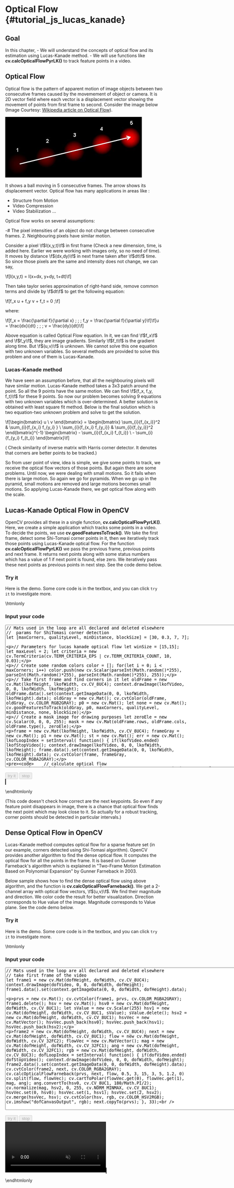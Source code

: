 Optical Flow {#tutorial_js_lucas_kanade}
============

Goal
----

In this chapter,
    -   We will understand the concepts of optical flow and its estimation using Lucas-Kanade
        method.
    -   We will use functions like **cv.calcOpticalFlowPyrLK()** to track feature points in a
        video.

Optical Flow
------------

Optical flow is the pattern of apparent motion of image objects between two consecutive frames
caused by the movemement of object or camera. It is 2D vector field where each vector is a
displacement vector showing the movement of points from first frame to second. Consider the image
below (Image Courtesy: [Wikipedia article on Optical
Flow](http://en.wikipedia.org/wiki/Optical_flow)).

![image](images/optical_flow_basic1.jpg)

It shows a ball moving in 5 consecutive frames. The arrow shows its displacement vector. Optical
flow has many applications in areas like :

-   Structure from Motion
-   Video Compression
-   Video Stabilization ...

Optical flow works on several assumptions:

-#  The pixel intensities of an object do not change between consecutive frames.
2.  Neighbouring pixels have similar motion.

Consider a pixel \f$I(x,y,t)\f$ in first frame (Check a new dimension, time, is added here. Earlier we
were working with images only, so no need of time). It moves by distance \f$(dx,dy)\f$ in next frame
taken after \f$dt\f$ time. So since those pixels are the same and intensity does not change, we can say,

\f[I(x,y,t) = I(x+dx, y+dy, t+dt)\f]

Then take taylor series approximation of right-hand side, remove common terms and divide by \f$dt\f$ to
get the following equation:

\f[f_x u + f_y v + f_t = 0 \;\f]

where:

\f[f_x = \frac{\partial f}{\partial x} \; ; \; f_y = \frac{\partial f}{\partial y}\f]\f[u = \frac{dx}{dt} \; ; \; v = \frac{dy}{dt}\f]

Above equation is called Optical Flow equation. In it, we can find \f$f_x\f$ and \f$f_y\f$, they are image
gradients. Similarly \f$f_t\f$ is the gradient along time. But \f$(u,v)\f$ is unknown. We cannot solve this
one equation with two unknown variables. So several methods are provided to solve this problem and
one of them is Lucas-Kanade.

### Lucas-Kanade method

We have seen an assumption before, that all the neighbouring pixels will have similar motion.
Lucas-Kanade method takes a 3x3 patch around the point. So all the 9 points have the same motion. We
can find \f$(f_x, f_y, f_t)\f$ for these 9 points. So now our problem becomes solving 9 equations with
two unknown variables which is over-determined. A better solution is obtained with least square fit
method. Below is the final solution which is two equation-two unknown problem and solve to get the
solution.

\f[\begin{bmatrix} u \\ v \end{bmatrix} =
\begin{bmatrix}
    \sum_{i}{f_{x_i}}^2  &  \sum_{i}{f_{x_i} f_{y_i} } \\
    \sum_{i}{f_{x_i} f_{y_i}} & \sum_{i}{f_{y_i}}^2
\end{bmatrix}^{-1}
\begin{bmatrix}
    - \sum_{i}{f_{x_i} f_{t_i}} \\
    - \sum_{i}{f_{y_i} f_{t_i}}
\end{bmatrix}\f]

( Check similarity of inverse matrix with Harris corner detector. It denotes that corners are better
points to be tracked.)

So from user point of view, idea is simple, we give some points to track, we receive the optical
flow vectors of those points. But again there are some problems. Until now, we were dealing with
small motions. So it fails when there is large motion. So again we go for pyramids. When we go up in
the pyramid, small motions are removed and large motions becomes small motions. So applying
Lucas-Kanade there, we get optical flow along with the scale.

Lucas-Kanade Optical Flow in OpenCV
-----------------------------------

OpenCV provides all these in a single function, **cv.calcOpticalFlowPyrLK()**. Here, we create a
simple application which tracks some points in a video. To decide the points, we use
**cv.goodFeaturesToTrack()**. We take the first frame, detect some Shi-Tomasi corner points in it,
then we iteratively track those points using Lucas-Kanade optical flow. For the function
**cv.calcOpticalFlowPyrLK()** we pass the previous frame, previous points and next frame. It
returns next points along with some status numbers which has a value of 1 if next point is found,
else zero. We iteratively pass these next points as previous points in next step. See the code demo
below.

### Try it

Here is the demo. Some core code is in the textbox, and you can click `try it` to 
investigate more.

\htmlonly
<head>
<style>
canvas {
    border: 1px solid black;
}
.err {
    color: red;
}
</style>
</head>
<body>

<div id="CodeArea">
<h3>Input your code</h3>
<textarea rows="30" cols="90" id="lkofTestCode" spellcheck="false">
// Mats used in the loop are all declared and deleted elsewhere
//  params for ShiTomasi corner detection
let [maxCorners, qualityLevel, minDistance, blockSize] = [30, 0.3, 7, 7];

// Parameters for lucas kanade optical flow
let winSize  = [15,15];
let maxLevel = 2;
let criteria = new cv.TermCriteria(cv.TERM_CRITERIA_EPS | cv.TERM_CRITERIA_COUNT, 10, 0.03);

// Create some random colors
color = [];
for(let i = 0; i < maxCorners; i++)
    color.push(new cv.Scalar(parseInt(Math.random()*255), parseInt(Math.random()*255), parseInt(Math.random()*255), 255));

// Take first frame and find corners in it
let oldFrame = new cv.Mat(lkofHeight, lkofWidth, cv.CV_8UC4);
context.drawImage(lkofVideo, 0, 0, lkofWidth, lkofHeight);
oldFrame.data().set(context.getImageData(0, 0, lkofWidth, lkofHeight).data);
oldGray = new cv.Mat();
cv.cvtColor(oldFrame, oldGray, cv.COLOR_RGB2GRAY);
p0 = new cv.Mat();
let none = new cv.Mat();
cv.goodFeaturesToTrack(oldGray, p0, maxCorners, qualityLevel, minDistance, none, blockSize);

// Create a mask image for drawing purposes
let zeroEle = new cv.Scalar(0, 0, 0, 255);
mask = new cv.Mat(oldFrame.rows, oldFrame.cols, oldFrame.type(), zeroEle);

frame = new cv.Mat(lkofHeight, lkofWidth, cv.CV_8UC4);
frameGray = new cv.Mat();
p1 = new cv.Mat();
st = new cv.Mat();
err = new cv.Mat();
lkofLoopIndex = setInterval(
    function() {
        if(lkofVideo.ended) lkofStopVideo();
        context.drawImage(lkofVideo, 0, 0, lkofWidth, lkofHeight);
        frame.data().set(context.getImageData(0, 0, lkofWidth, lkofHeight).data);
        cv.cvtColor(frame, frameGray, cv.COLOR_RGBA2GRAY);

        // calculate optical flow
        cv.calcOpticalFlowPyrLK(oldGray, frameGray, p0, p1, st, err, winSize, maxLevel, criteria);

        // Select good points
        let goodNew = [];
        let goodOld = [];
        for(let i = 0; i < st.rows; i++) {
            if(st.data()[i] === 1) {
                goodNew.push([p1.data32f()[i*2], p1.data32f()[i*2+1]]);
                goodOld.push([p0.data32f()[i*2], p0.data32f()[i*2+1]]);
            }
        }

        // draw the tracks
        for(let i = 0; i < goodNew.length; i++) {
            cv.line(mask, goodNew[i], goodOld[i], color[i], 2);
            cv.circle(frame, goodNew[i], 5, color[i],-1);
        }
        cv.add(frame, mask, frame);

        cv.imshow("lkofCanvasOutput", frame);

        // Now update the previous frame and previous points
        frameGray.copyTo(oldGray);
        p0.delete(); p0 = null;
        p0 = new cv.Mat(goodNew.length, 1, cv.CV_32FC2);
        for(let i = 0; i < goodNew.length; i++) {
            p0.data32f()[i*2] = goodNew[i][0];
            p0.data32f()[i*2+1] = goodNew[i][1];
        }
    }, 33); 
</textarea>
<p class="err" id="lkofErr"></p>
</div> 
<canvas id="lkofCanvasFrame" hidden></canvas>
<div id="contentarea">
    <button id="lkofStartup" disabled="true" onclick="lkofStartup()">try it</button>
    <button id="lkofStop" disabled="true" onclick="lkofStopVideo()">stop</button><br>
    <video id="lkofVideo" src="box.mp4" width="640" muted hidden>Your browser does not support the video tag.</video>
    <canvas id="lkofCanvasOutput"></canvas>
</div>
<script src="adapter.js"></script>
<script src="utils.js"></script>
<script async src="opencv.js" id="opencvjs"></script>
<script>
// lkof means Lucas-Kanade Optical Flow
// Some HTML elements we need to configure.
let lkofVideo = document.getElementById("lkofVideo");
let lkofCanvasFrame = document.getElementById("lkofCanvasFrame");
let lkofStop = document.getElementById("lkofStop");

// In this case, We set width 640, and the height will be computed based on the input video.
let lkofWidth = lkofVideo.width;
let lkofHeight = null;
let lkofLoopIndex = null;
let frame = null;
let oldGray = null;
let frameGray = null;
let p0 = null;
let p1 = null;
let st = null;
let err = null;
let mask = null;
let color = null;

lkofVideo.oncanplay = function() {
    lkofVideo.setAttribute("height", lkofVideo.videoHeight/lkofVideo.videoWidth*lkofVideo.width);
    lkofHeight = lkofVideo.height;
    lkofCanvasFrame.setAttribute("width", lkofWidth);
    lkofCanvasFrame.setAttribute("height", lkofHeight);
};

lkofVideo.onended = lkofStopVideo;

function lkofStartup() {
    if(lkofVideo.readyState !== 4)
        lkofVideo.load();
    lkofVideo.play();
    lkofStop.disabled = false;
    let context = lkofCanvasFrame.getContext("2d");

    let lkofTestCode = document.getElementById("lkofTestCode").value;
    try {
        eval(lkofTestCode);
        document.getElementById("lkofErr").innerHTML = " ";
    } catch(err) {
        document.getElementById("lkofErr").innerHTML = err;
    }   
    document.getElementById("lkofStartup").disabled = true;
}

function lkofStopVideo() {
    clearInterval(lkofLoopIndex);
    if (frame != null && !frame.isDeleted()) {
        frame.delete();
        frame = null;
    }
    if (oldGray != null && !oldGray.isDeleted()) {
        oldGray.delete();
        oldGray = null;
    }
    if (frameGray != null && !frameGray.isDeleted()) {
        frameGray.delete();
        frameGray = null;
    }
    if (p0 != null && !p0.isDeleted()) {
        p0.delete();
        p0 = null;
    }
    if (p1 != null && !p1.isDeleted()) {
        p1.delete();
        p1 = null;
    }
    if (st != null && !st.isDeleted()) {
        st.delete();
        st = null;
    }
    if (err != null && !err.isDeleted()) {
        err.delete();
        err = null;
    }
    if (mask != null && !mask.isDeleted()) {
        mask.delete();
        mask = null;
    }
    if (color != null && color.length > 0 && !color[0].isDeleted()) {
        for(let i = 0; i < color.length; i++)
            color[i].delete();
        color = null;
    }
    //document.getElementById("lkofCanvasOutput").getContext("2d").clearRect(0, 0, lkofWidth, lkofHeight);
    lkofVideo.pause();
    lkofVideo.currentTime = 0;
    document.getElementById("lkofStartup").disabled = false;
}
</script>
</body>
\endhtmlonly

(This code doesn't check how correct are the next keypoints. So even if any feature point disappears
in image, there is a chance that optical flow finds the next point which may look close to it. So
actually for a robust tracking, corner points should be detected in particular intervals.)

Dense Optical Flow in OpenCV
----------------------------

Lucas-Kanade method computes optical flow for a sparse feature set (in our example, corners detected
using Shi-Tomasi algorithm). OpenCV provides another algorithm to find the dense optical flow. It
computes the optical flow for all the points in the frame. It is based on Gunner Farneback's
algorithm which is explained in "Two-Frame Motion Estimation Based on Polynomial Expansion" by
Gunner Farneback in 2003.

Below sample shows how to find the dense optical flow using above algorithm, and the function is 
**cv.calcOpticalFlowFarneback()**. We get a 2-channel array with optical flow vectors, \f$(u,v)\f$. 
We find their magnitude and direction. We color code the result for better visualization. Direction 
corresponds to Hue value of the image. Magnitude corresponds to Value plane. See the code demo below.

### Try it

Here is the demo. Some core code is in the textbox, and you can click `try it` to 
investigate more.

\htmlonly
<head>
<style>
video {
    border: 1px solid black;
}
canvas {
    border: 1px solid black;
}
.err {
    color: red;
}
</style>
</head>
<body>

<div id="CodeArea">
<h3>Input your code</h3>
<textarea rows="30" cols="90" id="dofTestCode" spellcheck="false">
// Mats used in the loop are all declared and deleted elsewhere
// take first frame of the video
let frame1 = new cv.Mat(dofHeight, dofWidth, cv.CV_8UC4);
context.drawImage(dofVideo, 0, 0, dofWidth, dofHeight);
frame1.data().set(context.getImageData(0, 0, dofWidth, dofHeight).data);

prvs = new cv.Mat();
cv.cvtColor(frame1, prvs, cv.COLOR_RGBA2GRAY);
frame1.delete();
hsv = new cv.Mat();
hsv0 = new cv.Mat(dofHeight, dofWidth, cv.CV_8UC1);
let sValue = new cv.Scalar(255)
hsv1 = new cv.Mat(dofHeight, dofWidth, cv.CV_8UC1, sValue);
sValue.delete();
hsv2 = new cv.Mat(dofHeight, dofWidth, cv.CV_8UC1);
hsvVec = new cv.MatVector();
hsvVec.push_back(hsv0); hsvVec.push_back(hsv1); hsvVec.push_back(hsv2);

frame2 = new cv.Mat(dofHeight, dofWidth, cv.CV_8UC4);
next = new cv.Mat(dofHeight, dofWidth, cv.CV_8UC1);
flow = new cv.Mat(dofHeight, dofWidth, cv.CV_32FC2);
flowVec = new cv.MatVector();
mag = new cv.Mat(dofHeight, dofWidth, cv.CV_32FC1);
ang = new cv.Mat(dofHeight, dofWidth, cv.CV_32FC1);
rgb = new cv.Mat(dofHeight, dofWidth, cv.CV_8UC3);
dofLoopIndex = setInterval(
    function() {
        if(dofVideo.ended) dofStopVideo();
        context.drawImage(dofVideo, 0, 0, dofWidth, dofHeight);
        frame2.data().set(context.getImageData(0, 0, dofWidth, dofHeight).data);
        cv.cvtColor(frame2, next, cv.COLOR_RGBA2GRAY);
        cv.calcOpticalFlowFarneback(prvs, next, flow, 0.5, 3, 15, 3, 5, 1.2, 0)
        cv.split(flow, flowVec);
        cv.cartToPolar(flowVec.get(0), flowVec.get(1), mag, ang);
        ang.convertTo(hsv0, cv.CV_8UC1, 180/Math.PI/2);
        cv.normalize(mag, hsv2, 0, 255, cv.NORM_MINMAX, cv.CV_8UC1);
        hsvVec.set(0, hsv0); hsvVec.set(1, hsv1); hsvVec.set(2, hsv2);
        cv.merge(hsvVec, hsv);
        cv.cvtColor(hsv, rgb, cv.COLOR_HSV2RGB);
        cv.imshow("dofCanvasOutput", rgb);
        next.copyTo(prvs);
    }, 33);    
</textarea>
<p class="err" id="dofErr"></p>
</div>
<canvas id="dofCanvasFrame" hidden></canvas>
<div id="contentarea">
    <button id="dofStartup" disabled="true" onclick="dofStartup()">try it</button>
    <button id="dofStop" disabled="true" onclick="dofStopVideo()">stop</button><br>
    <video id="dofVideo" src="box.mp4" width="320" muted>Your browser does not support the video tag.</video>
    <canvas id="dofCanvasOutput"></canvas>
</div>
<script>
// dof means Dense Optical Flow
// Some HTML elements we need to configure.
let dofVideo = document.getElementById("dofVideo");
let dofCanvasFrame = document.getElementById("dofCanvasFrame");
let dofStop = document.getElementById("dofStop");

// In this case, We set width 320, and the height will be computed based on the input video.
let dofWidth = dofVideo.width;
let dofHeight = null;
let dofLoopIndex = null;
let prvs = null;
let hsv = null;
let hsv0 = null;
let hsv1 = null;
let hsv2 = null;
let hsvVec = null;
let frame2 = null;
let next = null;
let flow = null;
let flowVec = null;
let mag = null;
let ang = null;
let rgb = null;

dofVideo.oncanplay = function() {
    dofVideo.setAttribute("height", dofVideo.videoHeight/dofVideo.videoWidth*dofVideo.width);
    dofHeight = dofVideo.height;
    dofCanvasFrame.setAttribute("width", dofWidth);
    dofCanvasFrame.setAttribute("height", dofHeight);
};

dofVideo.onended = dofStopVideo;

function dofStartup() {
    if(dofVideo.readyState !== 4)
        dofVideo.load();
    dofVideo.play();
    dofStop.disabled = false;
    let context = dofCanvasFrame.getContext("2d");
    let dofTestCode = document.getElementById("dofTestCode").value;

    try {
        eval(dofTestCode);
        document.getElementById("dofErr").innerHTML = " ";
    } catch(err) {
        document.getElementById("dofErr").innerHTML = err;
    }
    document.getElementById("dofStartup").disabled = true;
}

function dofStopVideo() {
    clearInterval(dofLoopIndex);
    if (prvs != null && !prvs.isDeleted()) {
        prvs.delete();
        prvs = null;
    }
    if (hsv != null && !hsv.isDeleted()) {
        hsv.delete();
        hsv = null;
    }
    if (hsv0 != null && !hsv0.isDeleted()) {
        hsv0.delete();
        hsv0 = null;
    }
    if (hsv1 != null && !hsv1.isDeleted()) {
        hsv1.delete();
        hsv1 = null;
    }
    if (hsv2 != null && !hsv2.isDeleted()) {
        hsv2.delete();
        hsv2 = null;
    }
    if (hsvVec != null && !hsvVec.isDeleted()) {
        hsvVec.delete();
        hsvVec = null;
    }
    if (frame2 != null && !frame2.isDeleted()) {
        frame2.delete();
        frame2 = null;
    }
    if (flow != null && !flow.isDeleted()) {
        flow.delete();
        flow = null;
    }
    if (flowVec != null && !flowVec.isDeleted()) {
        flowVec.delete();
        flowVec = null;
    }
    if (next != null && !next.isDeleted()) {
        next.delete();
        next = null;
    }
    if (mag != null && !mag.isDeleted()) {
        mag.delete();
        mag = null;
    }
    if (ang != null && !ang.isDeleted()) {
        ang.delete();
        ang = null;
    }
    if (rgb != null && !rgb.isDeleted()) {
        rgb.delete();
        rgb = null;
    }
    //document.getElementById("dofCanvasOutput").getContext("2d").clearRect(0, 0, dofWidth, dofHeight);
    dofVideo.pause();
    dofVideo.currentTime = 0;
    document.getElementById("dofStartup").disabled = false;
}


function onReady() {
    document.getElementById("lkofStartup").disabled = false;
    document.getElementById("dofStartup").disabled = false;
}
if (typeof cv !== 'undefined') {
    onReady();
} else {
    document.getElementById("opencvjs").onload = onReady;
}
</script>
</body>
\endhtmlonly
